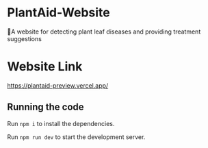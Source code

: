 # PlantAid-Website
🌿A website for detecting plant leaf diseases and providing treatment suggestions

# Website Link
https://plantaid-preview.vercel.app/

 ## Running the code

  Run `npm i` to install the dependencies.

  Run `npm run dev` to start the development server.
  
